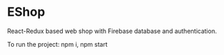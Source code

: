 # EShop

React-Redux based web shop with Firebase database and authentication.

To run the project: npm i, npm start